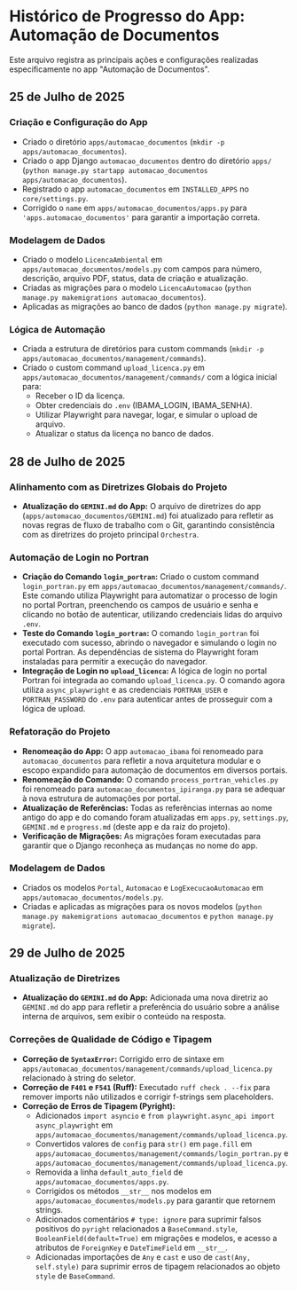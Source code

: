 # Histórico de Progresso do App: Automação de Documentos

Este arquivo registra as principais ações e configurações realizadas especificamente no app "Automação de Documentos".

## 25 de Julho de 2025

### Criação e Configuração do App
- Criado o diretório `apps/automacao_documentos` (`mkdir -p apps/automacao_documentos`).
- Criado o app Django `automacao_documentos` dentro do diretório `apps/` (`python manage.py startapp automacao_documentos apps/automacao_documentos`).
- Registrado o app `automacao_documentos` em `INSTALLED_APPS` no `core/settings.py`.
- Corrigido o `name` em `apps/automacao_documentos/apps.py` para `'apps.automacao_documentos'` para garantir a importação correta.

### Modelagem de Dados
- Criado o modelo `LicencaAmbiental` em `apps/automacao_documentos/models.py` com campos para número, descrição, arquivo PDF, status, data de criação e atualização.
- Criadas as migrações para o modelo `LicencaAutomacao` (`python manage.py makemigrations automacao_documentos`).
- Aplicadas as migrações ao banco de dados (`python manage.py migrate`).

### Lógica de Automação
- Criada a estrutura de diretórios para custom commands (`mkdir -p apps/automacao_documentos/management/commands`).
- Criado o custom command `upload_licenca.py` em `apps/automacao_documentos/management/commands/` com a lógica inicial para:
    - Receber o ID da licença.
    - Obter credenciais do `.env` (IBAMA_LOGIN, IBAMA_SENHA).
    - Utilizar Playwright para navegar, logar, e simular o upload de arquivo.
    - Atualizar o status da licença no banco de dados.

## 28 de Julho de 2025

### Alinhamento com as Diretrizes Globais do Projeto
- **Atualização do `GEMINI.md` do App:** O arquivo de diretrizes do app (`apps/automacao_documentos/GEMINI.md`) foi atualizado para refletir as novas regras de fluxo de trabalho com o Git, garantindo consistência com as diretrizes do projeto principal `Orchestra`.

### Automação de Login no Portran
- **Criação do Comando `login_portran`:** Criado o custom command `login_portran.py` em `apps/automacao_documentos/management/commands/`. Este comando utiliza Playwright para automatizar o processo de login no portal Portran, preenchendo os campos de usuário e senha e clicando no botão de autenticar, utilizando credenciais lidas do arquivo `.env`.
- **Teste do Comando `login_portran`:** O comando `login_portran` foi executado com sucesso, abrindo o navegador e simulando o login no portal Portran. As dependências de sistema do Playwright foram instaladas para permitir a execução do navegador.
- **Integração de Login no `upload_licenca`:** A lógica de login no portal Portran foi integrada ao comando `upload_licenca.py`. O comando agora utiliza `async_playwright` e as credenciais `PORTRAN_USER` e `PORTRAN_PASSWORD` do `.env` para autenticar antes de prosseguir com a lógica de upload.

### Refatoração do Projeto
- **Renomeação do App:** O app `automacao_ibama` foi renomeado para `automacao_documentos` para refletir a nova arquitetura modular e o escopo expandido para automação de documentos em diversos portais.
- **Renomeação do Comando:** O comando `process_portran_vehicles.py` foi renomeado para `automacao_documentos_ipiranga.py` para se adequar à nova estrutura de automações por portal.
- **Atualização de Referências:** Todas as referências internas ao nome antigo do app e do comando foram atualizadas em `apps.py`, `settings.py`, `GEMINI.md` e `progress.md` (deste app e da raiz do projeto).
- **Verificação de Migrações:** As migrações foram executadas para garantir que o Django reconheça as mudanças no nome do app.

### Modelagem de Dados
- Criados os modelos `Portal`, `Automacao` e `LogExecucaoAutomacao` em `apps/automacao_documentos/models.py`.
- Criadas e aplicadas as migrações para os novos modelos (`python manage.py makemigrations automacao_documentos` e `python manage.py migrate`).

## 29 de Julho de 2025

### Atualização de Diretrizes
- **Atualização do `GEMINI.md` do App:** Adicionada uma nova diretriz ao `GEMINI.md` do app para refletir a preferência do usuário sobre a análise interna de arquivos, sem exibir o conteúdo na resposta.

### Correções de Qualidade de Código e Tipagem
- **Correção de `SyntaxError`:** Corrigido erro de sintaxe em `apps/automacao_documentos/management/commands/upload_licenca.py` relacionado à string do seletor.
- **Correção de `F401` e `F541` (Ruff):** Executado `ruff check . --fix` para remover imports não utilizados e corrigir f-strings sem placeholders.
- **Correção de Erros de Tipagem (Pyright):**
    - Adicionados `import asyncio` e `from playwright.async_api import async_playwright` em `apps/automacao_documentos/management/commands/upload_licenca.py`.
    - Convertidos valores de `config` para `str()` em `page.fill` em `apps/automacao_documentos/management/commands/login_portran.py` e `apps/automacao_documentos/management/commands/upload_licenca.py`.
    - Removida a linha `default_auto_field` de `apps/automacao_documentos/apps.py`.
    - Corrigidos os métodos `__str__` nos modelos em `apps/automacao_documentos/models.py` para garantir que retornem strings.
    - Adicionados comentários `# type: ignore` para suprimir falsos positivos do `pyright` relacionados a `BaseCommand.style`, `BooleanField(default=True)` em migrações e modelos, e acesso a atributos de `ForeignKey` e `DateTimeField` em `__str__`.
    - Adicionadas importações de `Any` e `cast` e uso de `cast(Any, self.style)` para suprimir erros de tipagem relacionados ao objeto `style` de `BaseCommand`.
